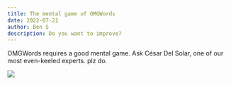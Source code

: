 ```yaml
---
title: The mental game of OMGWords
date: 2022-07-21
author: Ben S
description: Do you want to improve?
---
```

OMGWords requires a good mental game. Ask César Del Solar, one of our most even-keeled experts. plz do.

![](/images/uploads/us-level-0.png)